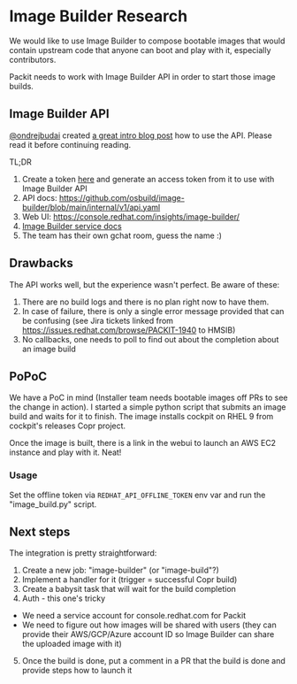 # Image Builder Research

We would like to use Image Builder to compose bootable images that would
contain upstream code that anyone can boot and play with it, especially
contributors.

Packit needs to work with Image Builder API in order to start those image builds.

## Image Builder API

[@ondrejbudai](https://github.com/ondrejbudai) created [a great intro blog
post](https://hackmd.io/Lrbf_6Q9SZy06iEj5S5Wuw) how to use the API. Please read
it before continuing reading.

TL;DR

1. Create a token [here](https://access.redhat.com/management/api) and generate
   an access token from it to use with Image Builder API
2. API docs: https://github.com/osbuild/image-builder/blob/main/internal/v1/api.yaml
3. Web UI: https://console.redhat.com/insights/image-builder/
4. [Image Builder service docs](https://access.redhat.com/documentation/en-us/red_hat_enterprise_linux/8/html/uploading_a_customized_rhel_system_image_to_cloud_environments/creating-a-customized-rhel-system-image-for-aws-using-image-builder)
5. The team has their own gchat room, guess the name :)

## Drawbacks

The API works well, but the experience wasn't perfect. Be aware of these:

1. There are no build logs and there is no plan right now to have them.
2. In case of failure, there is only a single error message provided that can
   be confusing (see Jira tickets linked from
   https://issues.redhat.com/browse/PACKIT-1940 to HMSIB)
3. No callbacks, one needs to poll to find out about the completion about an
   image build

## PoPoC

We have a PoC in mind (Installer team needs bootable images off PRs to see the
change in action). I started a simple python script that submits an image build
and waits for it to finish. The image installs cockpit on RHEL 9 from cockpit's
releases Copr project.

Once the image is built, there is a link in the webui to launch an AWS EC2
instance and play with it. Neat!

### Usage

Set the offline token via `REDHAT_API_OFFLINE_TOKEN` env var and run the
"image_build.py" script.

## Next steps

The integration is pretty straightforward:

1. Create a new job: "image-builder" (or "image-build"?)
2. Implement a handler for it (trigger = successful Copr build)
3. Create a babysit task that will wait for the build completion
4. Auth - this one's tricky

- We need a service account for console.redhat.com for Packit
- We need to figure out how images will be shared with users (they can
  provide their AWS/GCP/Azure account ID so Image Builder can share the
  uploaded image with it)

5. Once the build is done, put a comment in a PR that the build is done and
   provide steps how to launch it
